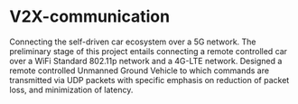 # V2X-communication
Connecting the self-driven car ecosystem over a 5G network. The preliminary stage of this project entails connecting a remote controlled car over a WiFi Standard 802.11p network and a 4G-LTE network. 
Designed a remote controlled Unmanned Ground Vehicle to which commands are transmitted via UDP packets with specific emphasis on reduction of packet loss, and minimization of latency.
